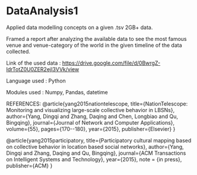# DataAnalysis1
Applied data modelling concepts on a given .tsv 2GB+ data. 

Framed a report after analyzing the available data to see the most famous venue and venue-category of the world in the given timeline of the data collected. 

Link of the used data : https://drive.google.com/file/d/0BwrgZ-IdrTotZ0U0ZER2ejI3VVk/view

Language used         : Python

Modules used          : Numpy, Pandas, datetime 

REFERENCES:
@article{yang2015nationtelescope,
  title={NationTelescope: Monitoring and visualizing large-scale collective behavior in LBSNs},
  author={Yang, Dingqi and Zhang, Daqing and Chen, Longbiao and Qu, Bingqing},
  journal={Journal of Network and Computer Applications},
  volume={55},
  pages={170--180},
  year={2015},
  publisher={Elsevier}
}

@article{yang2015participatory,
  title={Participatory cultural mapping based on collective behavior in location based social networks},
  author={Yang, Dingqi and Zhang, Daqing and Qu, Bingqing},
  journal={ACM Transactions on Intelligent Systems and Technology},
  year={2015},
  note = {in press},
  publisher={ACM}
}
